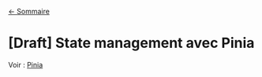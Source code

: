 [← Sommaire](/0-index.md)

# [Draft] State management avec Pinia

Voir : [Pinia](https://pinia.vuejs.org/)
